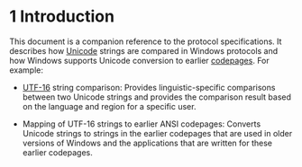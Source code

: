 <html dir="LTR" xmlns:mshelp="http://msdn.microsoft.com/mshelp" xmlns:ddue="http://ddue.schemas.microsoft.com/authoring/2003/5" xmlns:xlink="http://www.w3.org/1999/xlink" xmlns:tool="http://www.microsoft.com/tooltip">
    <head>
        <meta http-equiv="Content-Type" content="text/html; CHARSET=utf-8"></meta>
        <meta name="save" content="history"></meta>
        <title>1 Introduction</title>
        <xml>
            <mshelp:toctitle title="1 Introduction"></mshelp:toctitle>
            <mshelp:rltitle title="[MS-UCODEREF]: Introduction"></mshelp:rltitle>
            <mshelp:keyword index="A" term="31a967a0-c098-4a88-ac3f-dc4a76e2af23"></mshelp:keyword>
            <mshelp:attr name="DCSext.ContentType" value="open specification"></mshelp:attr>
            <mshelp:attr name="AssetID" value="31a967a0-c098-4a88-ac3f-dc4a76e2af23"></mshelp:attr>
            <mshelp:attr name="TopicType" value="kbRef"></mshelp:attr>
            <mshelp:attr name="DCSext.Title" value="[MS-UCODEREF]: Introduction" />
        </xml>
    </head>
    <body>
        <div id="header">
            <h1 class="heading">1 Introduction</h1>
        </div>
        <div id="mainSection">
            <div id="mainBody">
                <div id="allHistory" class="saveHistory"></div>
                <div id="sectionSection0" class="section" name="collapseableSection">
                    

<p>This document is a companion reference to the protocol
specifications. It describes how <a href="484e8ed3-152b-4300-9527-7efade6d6491.md#gt_c305d0ab-8b94-461a-bd76-13b40cb8c4d8">Unicode</a> strings are
compared in Windows protocols and how Windows supports Unicode conversion to
earlier <a href="484e8ed3-152b-4300-9527-7efade6d6491.md#gt_210637d9-9634-4652-a935-ded3cd434f38">codepages</a>. For
example:</p>

<ul><li><p><span><span> 
</span></span><a href="484e8ed3-152b-4300-9527-7efade6d6491.md#gt_4c9eef52-69d4-43e7-ac04-ff1fe43a94fb">UTF-16</a>
string comparison: Provides linguistic-specific comparisons between two Unicode
strings and provides the comparison result based on the language and region for
a specific user.</p>

</li><li><p><span><span> 
</span></span>Mapping of UTF-16 strings to earlier ANSI codepages: Converts
Unicode strings to strings in the earlier codepages that are used in older
versions of Windows and the applications that are written for these earlier
codepages.</p>

</li></ul>
                </div>
            </div>
        </div>
    </body>
</html>